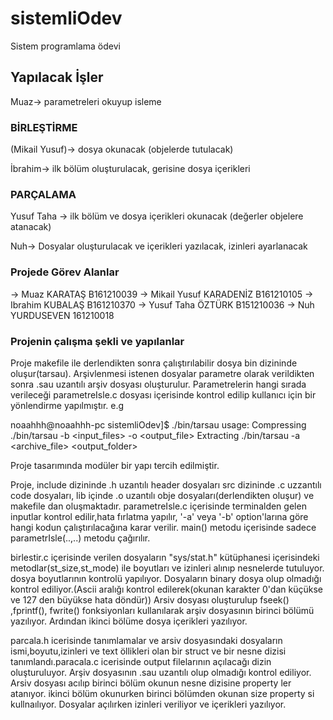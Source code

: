 # sistemliOdev
Sistem programlama ödevi

## Yapılacak İşler

Muaz-> parametreleri okuyup isleme

### BİRLEŞTİRME

(Mikail Yusuf)-> dosya okunacak (objelerde tutulacak)

İbrahim-> ilk bölüm oluşturulacak, gerisine dosya içerikleri

### PARÇALAMA

Yusuf Taha -> ilk bölüm ve dosya içerikleri okunacak (değerler objelere atanacak)

Nuh-> Dosyalar oluşturulacak ve içerikleri yazılacak, izinleri ayarlanacak

  
### Projede Görev Alanlar

-> Muaz KARATAŞ B161210039
-> Mikail Yusuf KARADENİZ B161210105
-> Ibrahim KUBALAŞ B161210370
-> Yusuf Taha ÖZTÜRK B151210036
-> Nuh YURDUSEVEN 161210018


### Projenin çalışma şekli ve yapılanlar

Proje makefile ile derlendikten sonra çalıştırılabilir dosya bin dizininde oluşur(tarsau). Arşivlenmesi istenen dosyalar parametre olarak verildikten sonra .sau uzantılı arşiv dosyası oluşturulur. Parametrelerin hangi sırada verileceği parametreIsle.c dosyası içerisinde kontrol edilip kullanıcı için bir yönlendirme yapılmıştır. e.g

noaahhh@noaahhh-pc sistemliOdev]$ ./bin/tarsau 
usage: 
Compressing
        ./bin/tarsau -b <input_files> -o <output_file>
Extracting
        ./bin/tarsau -a <archive_file> <output_folder>  


Proje tasarımında modüler bir yapı tercih edilmiştir.

Proje, include dizininde .h uzantılı header dosyaları src dizininde .c uzzantılı code dosyaları, lib içinde .o uzantılı obje dosyaları(derlendikten oluşur) ve makefile dan oluşmaktadır. 
parametreIsle.c  içerisinde terminalden gelen inputlar kontrol edilir,hata fırlatma yapılır, '-a' veya '-b' option'larına göre hangi kodun çalıştırılacağına karar verilir. main() metodu içerisinde sadece parametrIsle(..,..) metodu çağırılır. 

birlestir.c içerisinde verilen dosyaların "sys/stat.h" kütüphanesi içerisindeki metodlar(st_size,st_mode) ile boyutları ve izinleri alınıp nesnelerde tutuluyor. dosya boyutlarının kontrolü yapılıyor. Dosyaların binary dosya olup olmadığı kontrol ediliyor.(Ascii aralığı kontrol edilerek(okunan karakter 0'dan küçükse ve 127 den büyükse hata döndür)) Arsiv dosyası oluşturulup fseek() ,fprintf(), fwrite() fonksiyonları kullanılarak arşiv dosyasının birinci bölümü yazılıyor. Ardından ikinci bölüme dosya içerikleri yazılıyor.

parcala.h icerisinde tanımlamalar ve arsiv dosyasındaki dosyaların ismi,boyutu,izinleri ve text öllikleri olan bir struct ve bir nesne dizisi tanımlandı.paracala.c icerisinde output filelarının açılacağı dizin oluşturuluyor. Arşiv dosyasının .sau uzantılı olup olmadığı kontrol ediliyor. Arsiv dosyası acılıp birinci bölüm okunun nesne dizisine property ler atanıyor. ikinci bölüm okunurken birinci bölümden okunan size property si kullnaılıyor. Dosyalar açılırken izinleri veriliyor ve içerikleri yazılıyor.



